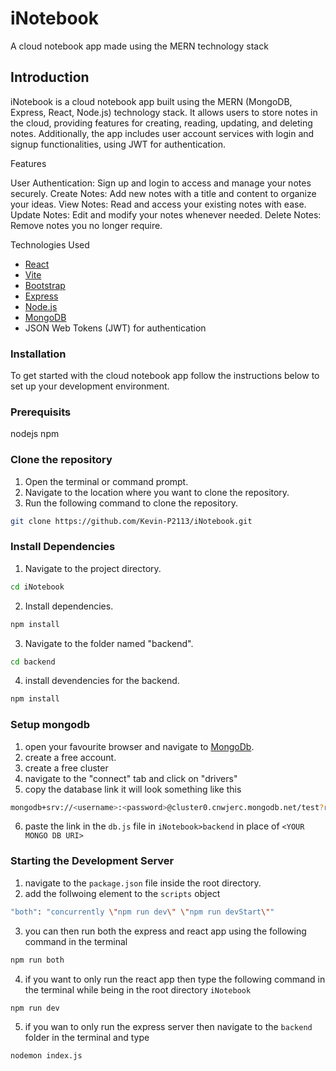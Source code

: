 # iNotebook

A cloud notebook app made using the MERN technology stack

## Introduction

iNotebook is a cloud notebook app built using the MERN (MongoDB, Express, React, Node.js) technology stack. It allows users to store notes in the cloud, providing features for creating, reading, updating, and deleting notes. Additionally, the app includes user account services with login and signup functionalities, using JWT for authentication.

Features

User Authentication: Sign up and login to access and manage your notes securely.
Create Notes: Add new notes with a title and content to organize your ideas.
View Notes: Read and access your existing notes with ease.
Update Notes: Edit and modify your notes whenever needed.
Delete Notes: Remove notes you no longer require.

Technologies Used

* [React](https://react.dev)
* [Vite](https://vitejs.dev)
* [Bootstrap](https://getbootstrap.com)
* [Express](https://expressjs.com)
* [Node.js](https://nodejs.org/en)
* [MongoDB](https://www.mongodb.com)
* JSON Web Tokens (JWT) for authentication

### Installation

To get started with the cloud notebook app follow the instructions below to set up your development environment.

### Prerequisits

nodejs
npm

### Clone the repository

1. Open the terminal or command prompt.
2. Navigate to the location where you want to clone the repository.
3. Run the following command to clone the repository.

```bash
git clone https://github.com/Kevin-P2113/iNotebook.git
```

### Install Dependencies

1. Navigate to the project directory.

```bash
cd iNotebook
```

2. Install dependencies.

```bash
npm install
```

3. Navigate to the folder named "backend".

```bash
cd backend
```

4. install devendencies for the backend.

```bash
npm install
```

### Setup mongodb

1. open your favourite browser and navigate to [MongoDb](https://www.mongodb.com).
2. create a free account.
3. create a free cluster
4. navigate to the "connect" tab and click on "drivers"
5. copy the database link it will look something like this

```bash
mongodb+srv://<username>:<password>@cluster0.cnwjerc.mongodb.net/test?retryWrites=true&w=majority
```

6. paste the link in the `db.js` file in `iNotebook>backend` in place of `<YOUR MONGO DB URI>`

### Starting the Development Server

1. navigate to the `package.json` file inside the root directory.
2. add the follwoing element to the `scripts` object

```bash
"both": "concurrently \"npm run dev\" \"npm run devStart\""
```

3. you can then run both the express and react app using the following command in the terminal

```bash
npm run both
```

4. if you want to only run the react app then type the following command in the terminal while being in the root directory `iNotebook`

```bash
npm run dev
```

5. if you wan to only run the express server then navigate to the `backend` folder in the terminal and type

```bash
nodemon index.js
```
